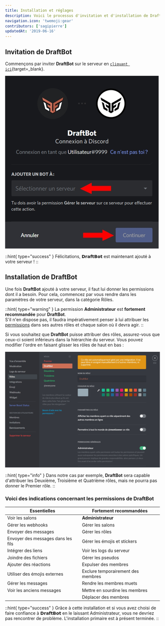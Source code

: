 ```yaml
---
title: Installation et réglages
description: Voici le processus d'invitation et d'installation de DraftBot.
navigation.icon: 'twemoji:gear'
contributors: ['sagipierre']
updatedAt: '2019-06-16'
---
```


## Invitation de DraftBot

Commençons par inviter **DraftBot** sur le serveur en [`cliquant ici`](https://www.draftbot.fr/invite){target=_blank}.

![Connectez-vous si nécessaire puis choisissez votre serveur. Enfin, cliquez sur « Autoriser ».](./assets/installation/add.jpg)

::hint{ type="success" }
Félicitations, 𝗗𝗿𝗮𝗳𝘁𝗕𝗼𝘁 est maintenant ajouté à votre serveur !
::

## Installation de DraftBot

Une fois **DraftBot** ajouté à votre serveur, il faut lui donner les permissions dont il a besoin. Pour cela, commencez par vous rendre dans les paramètres de votre serveur, dans la catégorie Rôles.

::hint{ type="warning" }
La permission **Administrateur**  est **fortement recommandée** pour **DraftBot**.\
S'il n'en dispose pas, il faudra impérativement penser à lui attribuer les [permissions](#voici-des-indications-concernant-les-permissions-de-draftbot) dans ses autres rôles et chaque salon où il devra agir.
::

Si vous souhaitez que **DraftBot** puisse attribuer des rôles, assurez-vous que ceux-ci soient inférieurs dans la hiérarchie du serveur. Vous pouvez modifier l'ordre en faisant glisser les rôles de haut en bas :

![DraftBot est positionné en dessous du rôle Premier dans la hiérarchie des rôles.](./assets/installation/hierarchy.jpg)

::hint{ type="info" }
Dans notre cas par exemple, **DraftBot** sera capable d'attribuer les Deuxième, Troisième et Quatrième rôles, mais ne pourra pas donner le Premier rôle.
::

### Voici des indications concernant les permissions de DraftBot

|            Essentielles            |       Fortement recommandées       |
| ---------------------------------- | ---------------------------------- |
|           Voir les salons          |         **Administrateur**         |
|         Gérer les webhooks         |          Gérer les salons          |
|        Envoyer des messages        |           Gérer les rôles          |
| Envoyer des messages dans les fils |    Gérer les émojis et stickers    |
|         Intégrer des liens         |      Voir les logs du serveur      |
|        Joindre des fichiers        |          Gérer les pseudos         |
|        Ajouter des réactions       |        Expulser des membres        |
|    Utiliser des émojis externes    | Exclure temporairement des membres |
|         Gérer les messages         |      Rendre les membres muets      |
|      Voir les anciens messages     |   Mettre en sourdine les membres   |
|                                    |        Déplacer des membres        |

::hint{ type="success" }
Grâce à cette installation et si vous avez choisi de faire confiance à 𝗗𝗿𝗮𝗳𝘁𝗕𝗼𝘁 en le laissant Administrateur, vous ne devriez pas rencontrer de problème. L'installation primaire est à présent terminée.
::
